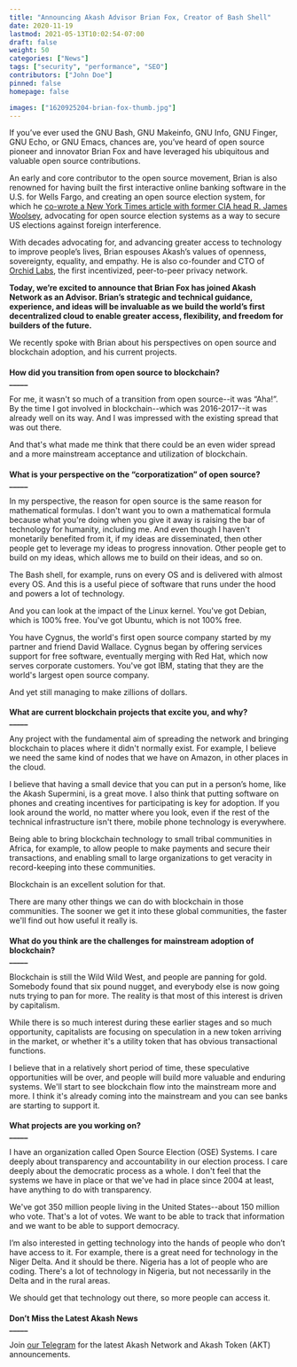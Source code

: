 ```yaml
---
title: "Announcing Akash Advisor Brian Fox, Creator of Bash Shell"
date: 2020-11-19
lastmod: 2021-05-13T10:02:54-07:00
draft: false
weight: 50
categories: ["News"]
tags: ["security", "performance", "SEO"]
contributors: ["John Doe"]
pinned: false
homepage: false

images: ["1620925204-brian-fox-thumb.jpg"]
---
```

If you’ve ever used the GNU Bash, GNU Makeinfo, GNU Info, GNU Finger, GNU Echo, or GNU Emacs, chances are, you’ve heard of open source pioneer and innovator Brian Fox and have leveraged his ubiquitous and valuable open source contributions.  

An early and core contributor to the open source movement, Brian is also renowned for having built the first interactive online banking software in the U.S. for Wells Fargo, and creating an open source election system, for which he [co-wrote a New York Times article with former CIA head R. James Woolsey](https://www.nytimes.com/2017/08/03/opinion/open-source-software-hacker-voting.html), advocating for open source election systems as a way to secure US elections against foreign interference.  

With decades advocating for, and advancing greater access to technology to improve people’s lives, Brian espouses Akash’s values of openness, sovereignty, equality, and empathy. He is also co-founder and CTO of [Orchid Labs](https://www.orchid.com/), the first incentivized, peer-to-peer privacy network.  

**Today, we’re excited to announce that Brian Fox has joined Akash Network as an Advisor. Brian’s strategic and technical guidance, experience, and ideas will be invaluable as we build the world’s first decentralized cloud to enable greater access, flexibility, and freedom for builders of the future.**   

We recently spoke with Brian about his perspectives on open source and blockchain adoption, and his current projects.

####   
**How did you transition from open source to blockchain?**  
**\_\_\_\_\_**

For me, it wasn't so much of a transition from open source--it was “Aha!”. By the time I got involved in blockchain--which was 2016-2017--it was already well on its way. And I was impressed with the existing spread that was out there.   

And that's what made me think that there could be an even wider spread and a more mainstream acceptance and utilization of blockchain.

####   
**What is your perspective on the “corporatization” of open source?**   
**\_\_\_\_\_**

In my perspective, the reason for open source is the same reason for mathematical formulas. I don't want you to own a mathematical formula because what you're doing when you give it away is raising the bar of technology for humanity, including me. And even though I haven't monetarily benefited from it, if my ideas are disseminated, then other people get to leverage my ideas to progress innovation. Other people get to build on my ideas, which allows me to build on their ideas, and so on.  

The Bash shell, for example, runs on every OS and is delivered with almost every OS. And this is a useful piece of software that runs under the hood and powers a lot of technology.   

And you can look at the impact of the Linux kernel. You've got Debian, which is 100% free. You've got Ubuntu, which is not 100% free.   

You have Cygnus, the world's first open source company started by my partner and friend David Wallace. Cygnus began by offering services support for free software, eventually merging with Red Hat, which now serves corporate customers. You've got IBM, stating that they are the world's largest open source company.  

And yet still managing to make zillions of dollars.

####   
**What are current blockchain projects that excite you, and why?**  
**\_\_\_\_\_**  

Any project with the fundamental aim of spreading the network and bringing blockchain to places where it didn't normally exist. For example, I believe we need the same kind of nodes that we have on Amazon, in other places in the cloud.   

I believe that having a small device that you can put in a person’s home, like the Akash Supermini, is a great move. I also think that putting software on phones and creating incentives for participating is key for adoption. If you look around the world, no matter where you look, even if the rest of the technical infrastructure isn't there, mobile phone technology is everywhere.

Being able to bring blockchain technology to small tribal communities in Africa, for example, to allow people to make payments and secure their transactions, and enabling small to large organizations to get veracity in record-keeping into these communities.   

Blockchain is an excellent solution for that.  

There are many other things we can do with blockchain in those communities. The sooner we get it into these global communities, the faster we'll find out how useful it really is.

####   
**What do you think are the challenges for mainstream adoption of blockchain?**  
**\_\_\_\_\_**

Blockchain is still the Wild Wild West, and people are panning for gold. Somebody found that six pound nugget, and everybody else is now going nuts trying to pan for more. The reality is that most of this interest is driven by capitalism.   

While there is so much interest during these earlier stages and so much opportunity, capitalists are focusing on speculation in a new token arriving in the market, or whether it's a utility token that has obvious transactional functions.   

I believe that in a relatively short period of time, these speculative opportunities will be over, and people will build more valuable and enduring systems. We'll start to see blockchain flow into the mainstream more and more. I think it's already coming into the mainstream and you can see banks are starting to support it. 

####   
**What projects are you working on?**  
**\_\_\_\_\_**

I have an organization called Open Source Election (OSE) Systems. I care deeply about transparency and accountability in our election process. I care deeply about the democratic process as a whole. I don't feel that the systems we have in place or that we've had in place since 2004 at least, have anything to do with transparency.   

We've got 350 million people living in the United States--about 150 million who vote. That's a lot of votes. We want to be able to track that information and we want to be able to support democracy.  

I’m also interested in getting technology into the hands of people who don’t have access to it. For example, there is a great need for technology in the Niger Delta. And it should be there. Nigeria has a lot of people who are coding. There's a lot of technology in Nigeria, but not necessarily in the Delta and in the rural areas.   

We should get that technology out there, so more people can access it.

####   
**Don’t Miss the Latest Akash News**  
**\_\_\_\_\_**

Join [our Telegram](https://t.me/AkashNW) for the latest Akash Network and Akash Token (AKT) announcements.